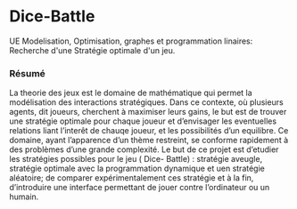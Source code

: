 # Dice-Battle
UE Modelisation, Optimisation, graphes et programmation linaires: Recherche d'une Stratégie optimale d'un jeu.

### Résumé
La theorie des jeux est le domaine de mathématique qui permet la modélisation
des interactions stratégiques. Dans ce contexte, où plusieurs agents, dit
joueurs, cherchent à maximiser leurs gains, le but est de trouver une stratégie
optimale pour chaque joueur et d’envisager les eventuelles relations liant
l’interêt de chauqe joueur, et les possibilités d’un equilibre.
Ce domaine, ayant l’apparence d’un thème restreint, se conforme rapidement
à des problèmes d’une grande complexité.
Le but de ce projet est d’etudier les stratégies possibles pour le jeu ( Dice-
Battle) : stratégie aveugle, stratégie optimale avec la programmation dynamique et uen stratégie aléatoire; de comparer expérimentalement ces stratégie et à la fin, d’introduire
une interface permettant de jouer contre l’ordinateur ou un humain.

